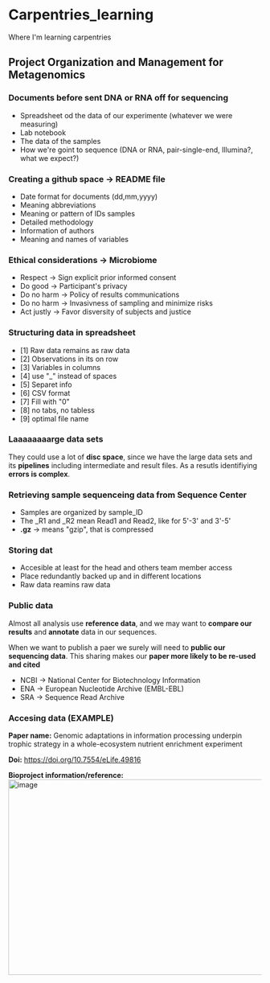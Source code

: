 # Carpentries_learning
Where I'm learning carpentries 

## Project Organization and Management for Metagenomics

### Documents before sent DNA or RNA off for sequencing

- Spreadsheet od the data of our experimente (whatever we were measuring)
- Lab notebook
- The data of the samples
- How we're goint to sequence (DNA or RNA, pair-single-end, Illumina?, what we expect?)

### Creating a github space →  README file

- Date format for documents (dd,mm,yyyy)
- Meaning abbreviations
- Meaning or pattern of IDs samples
- Detailed methodology
- Information of authors
- Meaning and names of variables

### Ethical considerations → Microbiome

- Respect → Sign explicit prior informed consent
- Do good → Participant's privacy
- Do no harm → Policy of results communications
- Do no harm → Invasivness of sampling and minimize risks
- Act justly → Favor disversity of subjects and justice

### Structuring data in spreadsheet

- [1] Raw data remains as raw data
- [2] Observations in its on row
- [3] Variables in columns
- [4] use "_" instead of spaces
- [5] Separet info
- [6] CSV format
- [7] Fill with "0"
- [8] no tabs, no tabless
- [9] optimal file name

### Laaaaaaaarge data sets

They could use a lot of **disc space**, since we have the large data sets and its **pipelines** including intermediate and result files. As a resutls identifiying **errors is complex**. 

### Retrieving sample sequenceing data from Sequence Center

- Samples are organized by sample_ID
- The _R1 and _R2 mean Read1 and Read2, like for 5'-3' and 3'-5'
- **.gz** → means "gzip", that is compressed

### Storing dat

- Accesible at least for the head and others team member access
- Place redundantly backed up and in different locations
- Raw data reamins raw data

### Public data

Almost all analysis use **reference data**, and we may want to **compare our results** and **annotate** data in our sequences. 

When we want to publish a paer we surely will need to **public our sequencing data**. This sharing makes our **paper more likely to be re-used and cited**

- NCBI → National Center for Biotechnology Information
- ENA → European Nucleotide Archive (EMBL-EBL)
- SRA → Sequence Read Archive

### Accesing data (EXAMPLE)

**Paper name:** Genomic adaptations in information processing underpin trophic strategy in a whole-ecosystem nutrient enrichment experiment

**Doi:** https://doi.org/10.7554/eLife.49816

**Bioproject information/reference:**
<img width="697" height="389" alt="image" src="https://github.com/user-attachments/assets/c770a4d1-4313-4dbd-939f-7cf541a5caa2" />













